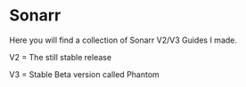 # Sonarr

Here you will find a collection of Sonarr V2/V3 Guides I made.

V2 = The still stable release

V3 = Stable Beta version called Phantom
